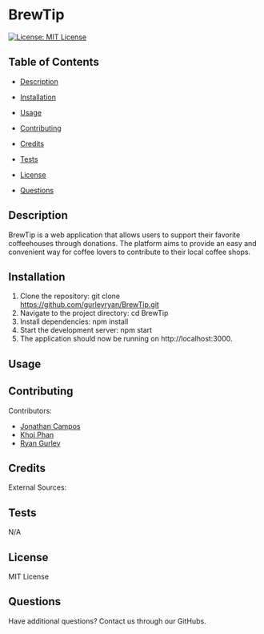 # BrewTip


[![License: MIT License](https://img.shields.io/badge/License-MIT-green.svg)](https://opensource.org/license/mit/)

## Table of Contents

 * [Description](#description)

 * [Installation](#installation)

 * [Usage](#usage)

 * [Contributing](#contributing)

 * [Credits](#credits)

 * [Tests](#tests)

 * [License](#license)

 * [Questions](#questions)

## Description
BrewTip is a web application that allows users to support their favorite coffeehouses through donations. The platform aims to provide an easy and convenient way for coffee lovers to contribute to their local coffee shops.


## Installation
1. Clone the repository: git clone https://github.com/gurleyryan/BrewTip.git
2. Navigate to the project directory: cd BrewTip
3. Install dependencies: npm install
4. Start the development server: npm start
5. The application should now be running on http://localhost:3000.


## Usage



## Contributing

Contributors: <br />

- [Jonathan Campos](https://github.com/jmartincampos) <br />
- [Khoi Phan](https://github.com/khoiphan-9194) <br />
- [Ryan Gurley](https://github.com/gurleyryan)

## Credits

External Sources: <br />


## Tests

N/A

## License

MIT License

## Questions

Have additional questions? Contact us through our GitHubs.
